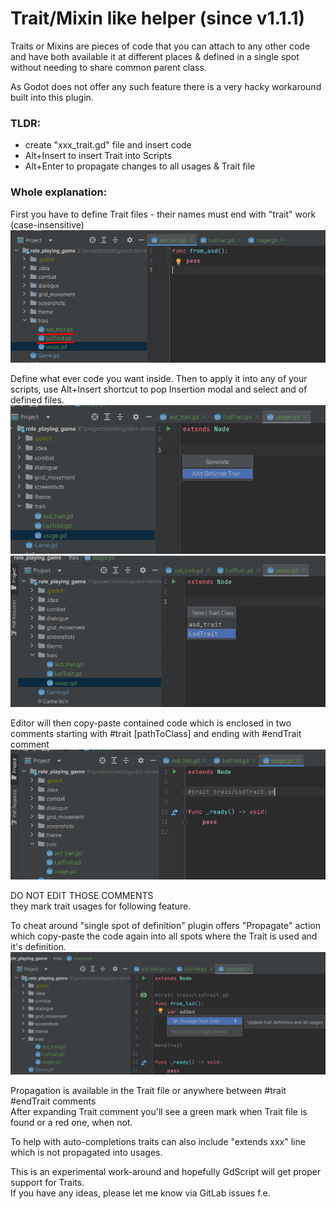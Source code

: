 # Trait/Mixin like helper (since v1.1.1)

Traits or Mixins are pieces of code that you can attach to any other code and have both 
available it at different places & defined in a single spot without needing to share common parent class.

As Godot does not offer any such feature there is a very hacky workaround built into this plugin.

### TLDR:
- create "xxx_trait.gd" file and insert code
- Alt+Insert to insert Trait into Scripts
- Alt+Enter to propagate changes to all usages & Trait file

### Whole explanation:

First you have to define Trait files - their names must end with "trait" work (case-insensitive)  
![](../screens/trait/file.png)

Define what ever code you want inside. Then to apply it into any of your scripts, use Alt+Insert shortcut
to pop Insertion modal and select and of defined files.  
![](../screens/trait/insert.png)  
![](../screens/trait/select.png)  

Editor will then copy-paste contained code which is enclosed in two comments starting with #trait [pathToClass]
and ending with #endTrait comment  
![](../screens/trait/added.png)  

DO NOT EDIT THOSE COMMENTS  
they mark trait usages for following feature.

To cheat around "single spot of definition" plugin offers "Propagate" action which copy-paste the code again into all
spots where the Trait is used and it's definition.
![](../screens/trait/propagate.png)  

Propagation is available in the Trait file or anywhere between #trait #endTrait comments  
After expanding Trait comment you'll see a green mark when Trait file is found or a red one, when not.

To help with auto-completions traits can also include "extends xxx" line which is not propagated into usages.  


This is an experimental work-around and hopefully GdScript will get proper support for Traits.  
If you have any ideas, please let me know via GitLab issues f.e.
